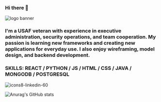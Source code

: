 ### Hi there 👋
![logo banner](https://user-images.githubusercontent.com/86256424/134787088-c441bb47-b26f-44ad-b2e5-5dd7214554ef.png)

### I'm a USAF veteran with experience in executive administration, security operations, and team cooperation. My passion is learning new frameworks and creating new applications for everyday use. I also enjoy wireframing, model design, and backend development.

### SKILLS: REACT / PYTHON / JS / HTML / CSS / JAVA / MONGODB / POSTGRESQL

![icons8-linkedin-60](https://user-images.githubusercontent.com/86256424/134787153-4c1d1e7e-86ed-43ff-a537-929bacc63936.png)

![Anurag's GitHub stats](https://github-readme-stats.vercel.app/api?username=n001ce&theme=dark&show_icons=true)
